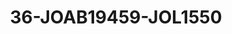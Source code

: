 ---
title: 36-JOAB19459-JOL1550
image: /v1543919832/viterbo/36-JOAB19459-JOL1550.jpg
brand: jolie
layout: vestito
---